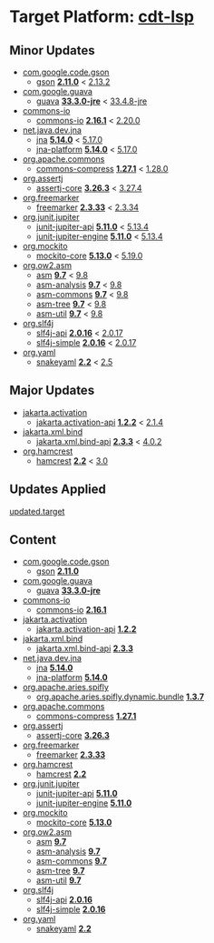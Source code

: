 # Target Platform: [cdt-lsp](https://raw.githubusercontent.com/eclipse-cdt/cdt-lsp/master/releng/org.eclipse.cdt.lsp.target/org.eclipse.cdt.lsp.target.target)

## Minor Updates
 - [com.google.code.gson](https://repo.maven.apache.org/maven2/com/google/code/gson/)
    - [gson](https://repo.maven.apache.org/maven2/com/google/code/gson/gson/) **[2.11.0](https://repo.maven.apache.org/maven2/com/google/code/gson/gson/2.11.0)** < [2.13.2](https://repo.maven.apache.org/maven2/com/google/code/gson/gson/2.13.2/)
 - [com.google.guava](https://repo.maven.apache.org/maven2/com/google/guava/)
    - [guava](https://repo.maven.apache.org/maven2/com/google/guava/guava/) **[33.3.0-jre](https://repo.maven.apache.org/maven2/com/google/guava/guava/33.3.0-jre)** < [33.4.8-jre](https://repo.maven.apache.org/maven2/com/google/guava/guava/33.4.8-jre/)
 - [commons-io](https://repo.maven.apache.org/maven2/commons-io/)
    - [commons-io](https://repo.maven.apache.org/maven2/commons-io/commons-io/) **[2.16.1](https://repo.maven.apache.org/maven2/commons-io/commons-io/2.16.1)** < [2.20.0](https://repo.maven.apache.org/maven2/commons-io/commons-io/2.20.0/)
 - [net.java.dev.jna](https://repo.maven.apache.org/maven2/net/java/dev/jna/)
    - [jna](https://repo.maven.apache.org/maven2/net/java/dev/jna/jna/) **[5.14.0](https://repo.maven.apache.org/maven2/net/java/dev/jna/jna/5.14.0)** < [5.17.0](https://repo.maven.apache.org/maven2/net/java/dev/jna/jna/5.17.0/)
    - [jna-platform](https://repo.maven.apache.org/maven2/net/java/dev/jna/jna-platform/) **[5.14.0](https://repo.maven.apache.org/maven2/net/java/dev/jna/jna-platform/5.14.0)** < [5.17.0](https://repo.maven.apache.org/maven2/net/java/dev/jna/jna-platform/5.17.0/)
 - [org.apache.commons](https://repo.maven.apache.org/maven2/org/apache/commons/)
    - [commons-compress](https://repo.maven.apache.org/maven2/org/apache/commons/commons-compress/) **[1.27.1](https://repo.maven.apache.org/maven2/org/apache/commons/commons-compress/1.27.1)** < [1.28.0](https://repo.maven.apache.org/maven2/org/apache/commons/commons-compress/1.28.0/)
 - [org.assertj](https://repo.maven.apache.org/maven2/org/assertj/)
    - [assertj-core](https://repo.maven.apache.org/maven2/org/assertj/assertj-core/) **[3.26.3](https://repo.maven.apache.org/maven2/org/assertj/assertj-core/3.26.3)** < [3.27.4](https://repo.maven.apache.org/maven2/org/assertj/assertj-core/3.27.4/)
 - [org.freemarker](https://repo.maven.apache.org/maven2/org/freemarker/)
    - [freemarker](https://repo.maven.apache.org/maven2/org/freemarker/freemarker/) **[2.3.33](https://repo.maven.apache.org/maven2/org/freemarker/freemarker/2.3.33)** < [2.3.34](https://repo.maven.apache.org/maven2/org/freemarker/freemarker/2.3.34/)
 - [org.junit.jupiter](https://repo.maven.apache.org/maven2/org/junit/jupiter/)
    - [junit-jupiter-api](https://repo.maven.apache.org/maven2/org/junit/jupiter/junit-jupiter-api/) **[5.11.0](https://repo.maven.apache.org/maven2/org/junit/jupiter/junit-jupiter-api/5.11.0)** < [5.13.4](https://repo.maven.apache.org/maven2/org/junit/jupiter/junit-jupiter-api/5.13.4/)
    - [junit-jupiter-engine](https://repo.maven.apache.org/maven2/org/junit/jupiter/junit-jupiter-engine/) **[5.11.0](https://repo.maven.apache.org/maven2/org/junit/jupiter/junit-jupiter-engine/5.11.0)** < [5.13.4](https://repo.maven.apache.org/maven2/org/junit/jupiter/junit-jupiter-engine/5.13.4/)
 - [org.mockito](https://repo.maven.apache.org/maven2/org/mockito/)
    - [mockito-core](https://repo.maven.apache.org/maven2/org/mockito/mockito-core/) **[5.13.0](https://repo.maven.apache.org/maven2/org/mockito/mockito-core/5.13.0)** < [5.19.0](https://repo.maven.apache.org/maven2/org/mockito/mockito-core/5.19.0/)
 - [org.ow2.asm](https://repo.maven.apache.org/maven2/org/ow2/asm/)
    - [asm](https://repo.maven.apache.org/maven2/org/ow2/asm/asm/) **[9.7](https://repo.maven.apache.org/maven2/org/ow2/asm/asm/9.7)** < [9.8](https://repo.maven.apache.org/maven2/org/ow2/asm/asm/9.8/)
    - [asm-analysis](https://repo.maven.apache.org/maven2/org/ow2/asm/asm-analysis/) **[9.7](https://repo.maven.apache.org/maven2/org/ow2/asm/asm-analysis/9.7)** < [9.8](https://repo.maven.apache.org/maven2/org/ow2/asm/asm-analysis/9.8/)
    - [asm-commons](https://repo.maven.apache.org/maven2/org/ow2/asm/asm-commons/) **[9.7](https://repo.maven.apache.org/maven2/org/ow2/asm/asm-commons/9.7)** < [9.8](https://repo.maven.apache.org/maven2/org/ow2/asm/asm-commons/9.8/)
    - [asm-tree](https://repo.maven.apache.org/maven2/org/ow2/asm/asm-tree/) **[9.7](https://repo.maven.apache.org/maven2/org/ow2/asm/asm-tree/9.7)** < [9.8](https://repo.maven.apache.org/maven2/org/ow2/asm/asm-tree/9.8/)
    - [asm-util](https://repo.maven.apache.org/maven2/org/ow2/asm/asm-util/) **[9.7](https://repo.maven.apache.org/maven2/org/ow2/asm/asm-util/9.7)** < [9.8](https://repo.maven.apache.org/maven2/org/ow2/asm/asm-util/9.8/)
 - [org.slf4j](https://repo.maven.apache.org/maven2/org/slf4j/)
    - [slf4j-api](https://repo.maven.apache.org/maven2/org/slf4j/slf4j-api/) **[2.0.16](https://repo.maven.apache.org/maven2/org/slf4j/slf4j-api/2.0.16)** < [2.0.17](https://repo.maven.apache.org/maven2/org/slf4j/slf4j-api/2.0.17/)
    - [slf4j-simple](https://repo.maven.apache.org/maven2/org/slf4j/slf4j-simple/) **[2.0.16](https://repo.maven.apache.org/maven2/org/slf4j/slf4j-simple/2.0.16)** < [2.0.17](https://repo.maven.apache.org/maven2/org/slf4j/slf4j-simple/2.0.17/)
 - [org.yaml](https://repo.maven.apache.org/maven2/org/yaml/)
    - [snakeyaml](https://repo.maven.apache.org/maven2/org/yaml/snakeyaml/) **[2.2](https://repo.maven.apache.org/maven2/org/yaml/snakeyaml/2.2)** < [2.5](https://repo.maven.apache.org/maven2/org/yaml/snakeyaml/2.5/)

## Major Updates
 - [jakarta.activation](https://repo.maven.apache.org/maven2/jakarta/activation/)
    - [jakarta.activation-api](https://repo.maven.apache.org/maven2/jakarta/activation/jakarta.activation-api/) **[1.2.2](https://repo.maven.apache.org/maven2/jakarta/activation/jakarta.activation-api/1.2.2)** < [2.1.4](https://repo.maven.apache.org/maven2/jakarta/activation/jakarta.activation-api/2.1.4/)
 - [jakarta.xml.bind](https://repo.maven.apache.org/maven2/jakarta/xml/bind/)
    - [jakarta.xml.bind-api](https://repo.maven.apache.org/maven2/jakarta/xml/bind/jakarta.xml.bind-api/) **[2.3.3](https://repo.maven.apache.org/maven2/jakarta/xml/bind/jakarta.xml.bind-api/2.3.3)** < [4.0.2](https://repo.maven.apache.org/maven2/jakarta/xml/bind/jakarta.xml.bind-api/4.0.2/)
 - [org.hamcrest](https://repo.maven.apache.org/maven2/org/hamcrest/)
    - [hamcrest](https://repo.maven.apache.org/maven2/org/hamcrest/hamcrest/) **[2.2](https://repo.maven.apache.org/maven2/org/hamcrest/hamcrest/2.2)** < [3.0](https://repo.maven.apache.org/maven2/org/hamcrest/hamcrest/3.0/)

## Updates Applied
[updated.target](updated.target)

## Content
 - [com.google.code.gson](https://repo.maven.apache.org/maven2/com/google/code/gson/)
    - [gson](https://repo.maven.apache.org/maven2/com/google/code/gson/gson/) **[2.11.0](https://repo.maven.apache.org/maven2/com/google/code/gson/gson/2.11.0)**
 - [com.google.guava](https://repo.maven.apache.org/maven2/com/google/guava/)
    - [guava](https://repo.maven.apache.org/maven2/com/google/guava/guava/) **[33.3.0-jre](https://repo.maven.apache.org/maven2/com/google/guava/guava/33.3.0-jre)**
 - [commons-io](https://repo.maven.apache.org/maven2/commons-io/)
    - [commons-io](https://repo.maven.apache.org/maven2/commons-io/commons-io/) **[2.16.1](https://repo.maven.apache.org/maven2/commons-io/commons-io/2.16.1)**
 - [jakarta.activation](https://repo.maven.apache.org/maven2/jakarta/activation/)
    - [jakarta.activation-api](https://repo.maven.apache.org/maven2/jakarta/activation/jakarta.activation-api/) **[1.2.2](https://repo.maven.apache.org/maven2/jakarta/activation/jakarta.activation-api/1.2.2)**
 - [jakarta.xml.bind](https://repo.maven.apache.org/maven2/jakarta/xml/bind/)
    - [jakarta.xml.bind-api](https://repo.maven.apache.org/maven2/jakarta/xml/bind/jakarta.xml.bind-api/) **[2.3.3](https://repo.maven.apache.org/maven2/jakarta/xml/bind/jakarta.xml.bind-api/2.3.3)**
 - [net.java.dev.jna](https://repo.maven.apache.org/maven2/net/java/dev/jna/)
    - [jna](https://repo.maven.apache.org/maven2/net/java/dev/jna/jna/) **[5.14.0](https://repo.maven.apache.org/maven2/net/java/dev/jna/jna/5.14.0)**
    - [jna-platform](https://repo.maven.apache.org/maven2/net/java/dev/jna/jna-platform/) **[5.14.0](https://repo.maven.apache.org/maven2/net/java/dev/jna/jna-platform/5.14.0)**
 - [org.apache.aries.spifly](https://repo.maven.apache.org/maven2/org/apache/aries/spifly/)
    - [org.apache.aries.spifly.dynamic.bundle](https://repo.maven.apache.org/maven2/org/apache/aries/spifly/org.apache.aries.spifly.dynamic.bundle/) **[1.3.7](https://repo.maven.apache.org/maven2/org/apache/aries/spifly/org.apache.aries.spifly.dynamic.bundle/1.3.7)**
 - [org.apache.commons](https://repo.maven.apache.org/maven2/org/apache/commons/)
    - [commons-compress](https://repo.maven.apache.org/maven2/org/apache/commons/commons-compress/) **[1.27.1](https://repo.maven.apache.org/maven2/org/apache/commons/commons-compress/1.27.1)**
 - [org.assertj](https://repo.maven.apache.org/maven2/org/assertj/)
    - [assertj-core](https://repo.maven.apache.org/maven2/org/assertj/assertj-core/) **[3.26.3](https://repo.maven.apache.org/maven2/org/assertj/assertj-core/3.26.3)**
 - [org.freemarker](https://repo.maven.apache.org/maven2/org/freemarker/)
    - [freemarker](https://repo.maven.apache.org/maven2/org/freemarker/freemarker/) **[2.3.33](https://repo.maven.apache.org/maven2/org/freemarker/freemarker/2.3.33)**
 - [org.hamcrest](https://repo.maven.apache.org/maven2/org/hamcrest/)
    - [hamcrest](https://repo.maven.apache.org/maven2/org/hamcrest/hamcrest/) **[2.2](https://repo.maven.apache.org/maven2/org/hamcrest/hamcrest/2.2)**
 - [org.junit.jupiter](https://repo.maven.apache.org/maven2/org/junit/jupiter/)
    - [junit-jupiter-api](https://repo.maven.apache.org/maven2/org/junit/jupiter/junit-jupiter-api/) **[5.11.0](https://repo.maven.apache.org/maven2/org/junit/jupiter/junit-jupiter-api/5.11.0)**
    - [junit-jupiter-engine](https://repo.maven.apache.org/maven2/org/junit/jupiter/junit-jupiter-engine/) **[5.11.0](https://repo.maven.apache.org/maven2/org/junit/jupiter/junit-jupiter-engine/5.11.0)**
 - [org.mockito](https://repo.maven.apache.org/maven2/org/mockito/)
    - [mockito-core](https://repo.maven.apache.org/maven2/org/mockito/mockito-core/) **[5.13.0](https://repo.maven.apache.org/maven2/org/mockito/mockito-core/5.13.0)**
 - [org.ow2.asm](https://repo.maven.apache.org/maven2/org/ow2/asm/)
    - [asm](https://repo.maven.apache.org/maven2/org/ow2/asm/asm/) **[9.7](https://repo.maven.apache.org/maven2/org/ow2/asm/asm/9.7)**
    - [asm-analysis](https://repo.maven.apache.org/maven2/org/ow2/asm/asm-analysis/) **[9.7](https://repo.maven.apache.org/maven2/org/ow2/asm/asm-analysis/9.7)**
    - [asm-commons](https://repo.maven.apache.org/maven2/org/ow2/asm/asm-commons/) **[9.7](https://repo.maven.apache.org/maven2/org/ow2/asm/asm-commons/9.7)**
    - [asm-tree](https://repo.maven.apache.org/maven2/org/ow2/asm/asm-tree/) **[9.7](https://repo.maven.apache.org/maven2/org/ow2/asm/asm-tree/9.7)**
    - [asm-util](https://repo.maven.apache.org/maven2/org/ow2/asm/asm-util/) **[9.7](https://repo.maven.apache.org/maven2/org/ow2/asm/asm-util/9.7)**
 - [org.slf4j](https://repo.maven.apache.org/maven2/org/slf4j/)
    - [slf4j-api](https://repo.maven.apache.org/maven2/org/slf4j/slf4j-api/) **[2.0.16](https://repo.maven.apache.org/maven2/org/slf4j/slf4j-api/2.0.16)**
    - [slf4j-simple](https://repo.maven.apache.org/maven2/org/slf4j/slf4j-simple/) **[2.0.16](https://repo.maven.apache.org/maven2/org/slf4j/slf4j-simple/2.0.16)**
 - [org.yaml](https://repo.maven.apache.org/maven2/org/yaml/)
    - [snakeyaml](https://repo.maven.apache.org/maven2/org/yaml/snakeyaml/) **[2.2](https://repo.maven.apache.org/maven2/org/yaml/snakeyaml/2.2)**
